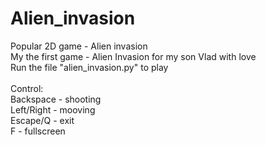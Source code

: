 # Alien_invasion
Popular 2D game - Alien invasion <br>
My the first game - Alien Invasion for my son Vlad with love <br> 
Run the file "alien_invasion.py" to play<br><br>
Control:<br>
Backspace - shooting<br>
Left/Right - mooving<br>
Escape/Q - exit<br>
F - fullscreen <br>
